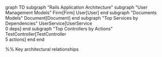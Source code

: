 graph TD
  subgraph "Rails Application Architecture"
    subgraph "User Management Models"
      Firm[Firm]
      User[User]
    end
    subgraph "Documents Models"
      Document[Document]
    end
    subgraph "Top Services by Dependencies"
      UserService[UserService<br/>0 deps]
    end
    subgraph "Top Controllers by Actions"
      TestController[TestController<br/>5 actions]
    end
  end

  %% Key architectural relationships
